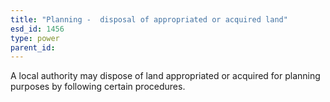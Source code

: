 ```yaml
---
title: "Planning -  disposal of appropriated or acquired land"
esd_id: 1456
type: power
parent_id:  
---
```


A local authority may dispose of land appropriated or acquired for planning purposes by following certain procedures.

